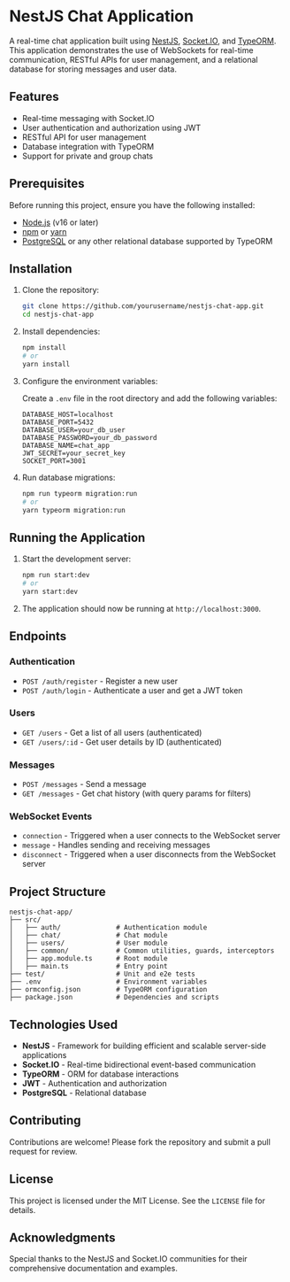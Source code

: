 # NestJS Chat Application

A real-time chat application built using [NestJS](https://nestjs.com/), [Socket.IO](https://socket.io/), and [TypeORM](https://typeorm.io/). This application demonstrates the use of WebSockets for real-time communication, RESTful APIs for user management, and a relational database for storing messages and user data.

## Features

- Real-time messaging with Socket.IO
- User authentication and authorization using JWT
- RESTful API for user management
- Database integration with TypeORM
- Support for private and group chats

## Prerequisites

Before running this project, ensure you have the following installed:

- [Node.js](https://nodejs.org/) (v16 or later)
- [npm](https://www.npmjs.com/) or [yarn](https://yarnpkg.com/)
- [PostgreSQL](https://www.postgresql.org/) or any other relational database supported by TypeORM

## Installation

1. Clone the repository:

   ```bash
   git clone https://github.com/yourusername/nestjs-chat-app.git
   cd nestjs-chat-app
   ```

2. Install dependencies:

   ```bash
   npm install
   # or
   yarn install
   ```

3. Configure the environment variables:

   Create a `.env` file in the root directory and add the following variables:

   ```env
   DATABASE_HOST=localhost
   DATABASE_PORT=5432
   DATABASE_USER=your_db_user
   DATABASE_PASSWORD=your_db_password
   DATABASE_NAME=chat_app
   JWT_SECRET=your_secret_key
   SOCKET_PORT=3001
   ```

4. Run database migrations:

   ```bash
   npm run typeorm migration:run
   # or
   yarn typeorm migration:run
   ```

## Running the Application

1. Start the development server:

   ```bash
   npm run start:dev
   # or
   yarn start:dev
   ```

2. The application should now be running at `http://localhost:3000`.

## Endpoints

### Authentication

- `POST /auth/register` - Register a new user
- `POST /auth/login` - Authenticate a user and get a JWT token

### Users

- `GET /users` - Get a list of all users (authenticated)
- `GET /users/:id` - Get user details by ID (authenticated)

### Messages

- `POST /messages` - Send a message
- `GET /messages` - Get chat history (with query params for filters)

### WebSocket Events

- `connection` - Triggered when a user connects to the WebSocket server
- `message` - Handles sending and receiving messages
- `disconnect` - Triggered when a user disconnects from the WebSocket server

## Project Structure

```
nestjs-chat-app/
├── src/
│   ├── auth/              # Authentication module
│   ├── chat/              # Chat module
│   ├── users/             # User module
│   ├── common/            # Common utilities, guards, interceptors
│   ├── app.module.ts      # Root module
│   ├── main.ts            # Entry point
├── test/                  # Unit and e2e tests
├── .env                   # Environment variables
├── ormconfig.json         # TypeORM configuration
├── package.json           # Dependencies and scripts
```

## Technologies Used

- **NestJS** - Framework for building efficient and scalable server-side applications
- **Socket.IO** - Real-time bidirectional event-based communication
- **TypeORM** - ORM for database interactions
- **JWT** - Authentication and authorization
- **PostgreSQL** - Relational database

## Contributing

Contributions are welcome! Please fork the repository and submit a pull request for review.

## License

This project is licensed under the MIT License. See the `LICENSE` file for details.

## Acknowledgments

Special thanks to the NestJS and Socket.IO communities for their comprehensive documentation and examples.
